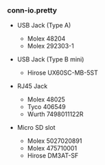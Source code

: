 ### conn-io.pretty ###

* USB Jack (Type A)
    - Molex 48204
    - Molex 292303-1

* USB Jack (Type B mini)
    - Hirose UX60SC-MB-5ST

* RJ45 Jack
    - Molex 48025
    - Tyco 406549
    - Wurth 7498011122R 

* Micro SD slot
    - Molex 5027020891
    - Molex 475710001
    - Hirose DM3AT-SF
